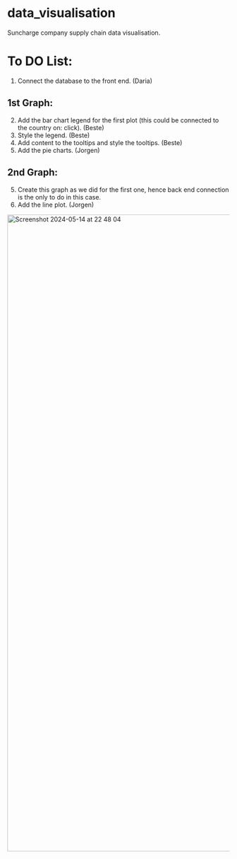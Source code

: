 # data_visualisation
Suncharge company supply chain data visualisation.

# To DO List:
1. Connect the database to the front end. (Daria)
   
## 1st Graph:
2. Add the bar chart legend for the first plot (this could be connected to the country on: click). (Beste) 
3. Style the legend. (Beste)
4. Add content to the tooltips and style the tooltips. (Beste)
5. Add the pie charts. (Jorgen)

## 2nd Graph:
5. Create this graph as we did for the first one, hence back end connection is the only to do in this case.
6. Add the line plot. (Jorgen)


<img width="1440" alt="Screenshot 2024-05-14 at 22 48 04" src="https://github.com/voira/data_visualisation/assets/67764136/41e7406c-863e-43b0-9b04-946dd1234ee7">

